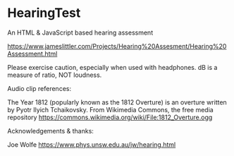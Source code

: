 # HearingTest
An HTML &amp; JavaScript based hearing assessment

https://www.jameslittler.com/Projects/Hearing%20Assesment/Hearing%20Assessment.html

Please exercise caution, especially when used with headphones.
dB is a measure of ratio, NOT loudness. 


Audio clip references:

The Year 1812 (popularly known as the 1812 Overture) is an overture written by Pyotr Ilyich Tchaikovsky.
From Wikimedia Commons, the free media repository 
https://commons.wikimedia.org/wiki/File:1812_Overture.ogg

Acknowledgements & thanks: 

Joe Wolfe 
https://www.phys.unsw.edu.au/jw/hearing.html
